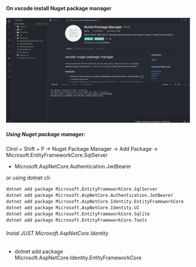 #### On vscode install Nuget package manager
![Alt text](image.png)

##### Using Nuget package manager:
Ctrol + Shift + P -> Nuget Package Manager -> Add Package -> Microsoft.EntityFrameworkCore.SqlServer

- Microsoft.AspNetCore.Authentication.JwtBearer

or using dotnet cli:
```bash
dotnet add package Microsoft.EntityFrameworkCore.SqlServer
dotnet add package Microsoft.AspNetCore.Authentication.JwtBearer
dotnet add package Microsoft.AspNetCore.Identity.EntityFrameworkCore
dotnet add package Microsoft.AspNetCore.Identity.UI
dotnet add package Microsoft.EntityFrameworkCore.Sqlite
dotnet add package Microsoft.EntityFrameworkCore.Tools
```

######  Instal JUST Microsoft.AspNetCore.Identity
- dotnet add package Microsoft.AspNetCore.Identity.EntityFrameworkCore